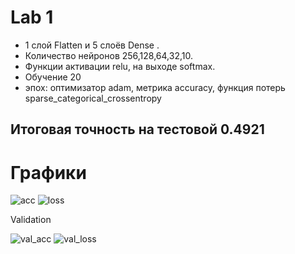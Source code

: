 # Lab 1

 * 1 слой Flatten и 5 слоёв Dense . 
 * Количество нейронов 256,128,64,32,10. 
 * Функции активации relu, на выходе softmax. 
 * Обучение 20
 * эпох: оптимизатор adam, метрика accuracy, функция потерь sparse_categorical_crossentropy
 ## Итоговая точность на тестовой 0.4921

# Графики

![acc](/acc.png)
![loss](/loss.png)

Validation

![val_acc](/val_acc.png)
![val_loss](/val_loss.png)
